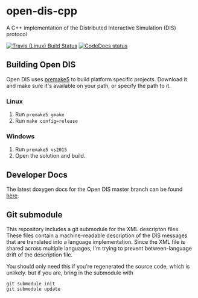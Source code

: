 # open-dis-cpp
A C++ implementation of the Distributed Interactive Simulation (DIS) protocol

[![Travis (Linux) Build Status](https://travis-ci.org/open-dis/open-dis-cpp.svg?branch=master)](https://travis-ci.org/open-dis/open-dis-cpp)
[![CodeDocs status](https://codedocs.xyz/open-dis/open-dis-cpp.svg)](https://codedocs.xyz/open-dis/open-dis-cpp/)

## Building Open DIS

Open DIS uses [premake5](http://premake.github.io/) to build platform specific projects. Download it and make sure it's available on your path, or specify the path to it.

### Linux

1. Run `premake5 gmake`
1. Run `make config=release`

### Windows

1. Run `premake5 vs2015`
1. Open the solution and build.

## Developer Docs

The latest doxygen docs for the Open DIS master branch can be found [here](https://codedocs.xyz/open-dis/open-dis-cpp/).

## Git submodule
This repository includes a git submodule for the XML descripton files. These
files contain a machine-readable description of the DIS messages that are 
translated into a language implementation. Since the XML file is shared across
multiple languages, I'm trying to prevent between-language drift of the description
file.

You should only need this if you're regenerated the source code, which is unlikely.
but if you are, bring in the submodule with

~~~~
git submodule init
git submodule update
~~~~
